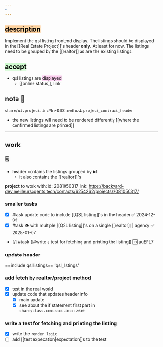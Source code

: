 ```yaml
---
~
---
```

## <mark style="background: #FFB86CA6;">description</mark>
Implement the qsl listing frontend display. The listings should be displayed in the [[Real Estate Project]]'s header **only**.
 At least for now.
The listings need to be grouped by the [[realtor]] as are the existing listings.
## <mark style="background: #BBFABBA6;">accept</mark>

- qsl listings are <mark style="background: #FFB8EBA6;">displayed</mark>
	- [[online status]], link
## note 📔
`share/ui.project.inc`#ln-682
method: `project_contract_header`
- the new listings will need to be rendered differently
[[where the confirmed listings are printed]]
---
## work

### 🗒
- header contains the listings grouped by **id**
	- it also contains the [[realtor]]'s

**project** to work with:
 id: 2081050317
 link: https://backyard-dev.meilleursagents.tech/contacts/6254262/projects/2081050317/

### smaller tasks
- [x] #task update code to include [[QSL listing]]'s in the header ✅ 2024-12-09
- [x] #task 👁 with multiple [[QSL listing]]'s on a single [[realtor]] | agency ✅ 2025-01-07
- [/] #task [[#write a test for fetching and printing the listing]] 🆔 auEPL7

### update header
==include qsl listings==
'qsl_listings'

### add fetch by realtor/project method
- [x] test in the real world
- [x] update code that updates header info
	- [x] main update
	- [x] see about the if statement first part in `share/class.contract.inc::2630`
### write a test for fetching and printing the listing
- [x] write the `render logic`
- [ ] add [[test expecation|expectation]]s to the test
